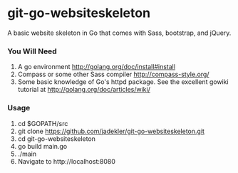git-go-websiteskeleton
===============

A basic website skeleton in Go that comes with Sass, bootstrap, and jQuery.

### You Will Need ###
1. A go environment http://golang.org/doc/install#install
2. Compass or some other Sass compiler http://compass-style.org/
3. Some basic knowledge of Go's httpd package. See the excellent gowiki tutorial at http://golang.org/doc/articles/wiki/

### Usage ###
1. cd $GOPATH/src
2. git clone https://github.com/jadekler/git-go-websiteskeleton.git
3. cd git-go-websiteskeleton
4. go build main.go
5. ./main
6. Navigate to http://localhost:8080

